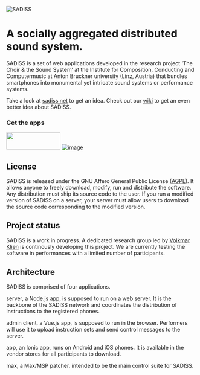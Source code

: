 ![SADISS](https://sadiss.net/api/logo_black.png)
# A socially aggregated distributed sound system.

SADISS is a set of web applications developed in the research project ‘The Choir & the Sound System’ at the Institute for Composition, Conducting and Computermusic at Anton Bruckner university (Linz, Austria) that bundles smartphones into monumental yet intricate sound systems or performance systems.

Take a look at [sadiss.net](https://sadiss.net/) to get an idea.
Check out our [wiki](https://github.com/wildyeast/sadiss/wiki) to get an even better idea about SADISS.

### Get the apps
[<img src="https://user-images.githubusercontent.com/32699708/222488341-8fadcd96-553d-4a79-9f54-1e45078925ec.png" width="143" height="45">](https://apps.apple.com/at/app/sadiss-client/id1670003024?l=en)
[![image](https://user-images.githubusercontent.com/32699708/222488601-df1e1887-6b0c-4b46-a53f-df8f3cf24b7c.png)](https://play.google.com/store/apps/details?id=net.sadiss.app)

## License
SADISS is released under the GNU Affero General Public License ([AGPL](LICENSE)). It allows anyone to freely download, modify, run and distribute the software. Any distribution must ship its source code to the user. If you run a modified version of SADISS on a server, your server must allow users to download the source code corresponding to the modified version.

## Project status

SADISS is a work in progress. A dedicated research group led by [Volkmar Klien](https://www.volkmarklien.com) is continously developing this project. We are currently testing the software in performances with a limited number of participants.

## Architecture

SADISS is comprised of four applications.

server, a Node.js app, is supposed to run on a web server. It is the backbone of the SADISS network and coordinates the distribution of instructions to the registered phones.

admin client, a Vue.js app, is supposed to run in the browser. Performers will use it to upload instruction sets and send control messages to the server.

app, an Ionic app, runs on Android and iOS phones. It is available in the vendor stores for all participants to download.

max, a Max/MSP patcher, intended to be the main control suite for SADISS.
